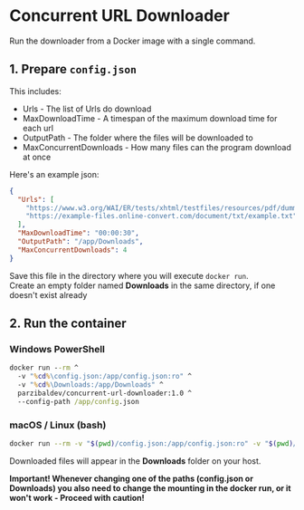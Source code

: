 # Concurrent URL Downloader

Run the downloader from a Docker image with a single command.

## 1. Prepare `config.json`
This includes:
- Urls - The list of Urls do download
- MaxDownloadTime - A timespan of the maximum download time for each url
- OutputPath - The folder where the files will be downloaded to
- MaxConcurrentDownloads - How many files can the program download at once

Here's an example json:
```json
{
  "Urls": [
    "https://www.w3.org/WAI/ER/tests/xhtml/testfiles/resources/pdf/dummy.pdf",
    "https://example-files.online-convert.com/document/txt/example.txt"
  ],
  "MaxDownloadTime": "00:00:30",
  "OutputPath": "/app/Downloads",
  "MaxConcurrentDownloads": 4
}
```

Save this file in the directory where you will execute `docker run`.  
Create an empty folder named **Downloads** in the same directory, if one doesn't exist already

## 2. Run the container

### Windows PowerShell

```cmd
docker run --rm ^
  -v "%cd%\config.json:/app/config.json:ro" ^
  -v "%cd%\Downloads:/app/Downloads" ^
  parzibaldev/concurrent-url-downloader:1.0 ^
  --config-path /app/config.json
```

### macOS / Linux (bash)

```bash
docker run --rm -v "$(pwd)/config.json:/app/config.json:ro" -v "$(pwd)/Downloads:/app/Downloads" parzibaldev/concurrent-url-downloader:1.0 --config-path /app/config.json
```

Downloaded files will appear in the **Downloads** folder on your host.

**Important! Whenever changing one of the paths (config.json or Downloads) you also need to change the mounting in the docker run, or it won't work - Proceed with caution!**
